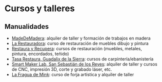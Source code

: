 # Cursos y talleres
## Manualidades
- [MadeDeMadera](https://www.madedemadera.com/en): alquiler de taller y formación de trabajos en madera
- [La Restauradora](http://larestauradora.es/): curso de restauración de muebles dibujo y pintura
- [Restaura y Recupera](http://www.restaurayrecupera.com): cursos de restauración (muebles, metales, pintura, encordados, teñido)
- [Tasa Restaura, Guadalix de la Sierra](http://www.tasarestaura.com): cursos de carpintería/ebanistería
- [Smart Maker Lab, San Sebastián de los Reyes](https://www.smartmakerlab.com): alquiler de taller y cursos de CNC, impresión 3D, corte y grabado láser, etc.
- [La Fragua de Mink](https://sites.google.com/site/lafraguademinkcursos/): curso de forja artística y alquiler de taller
